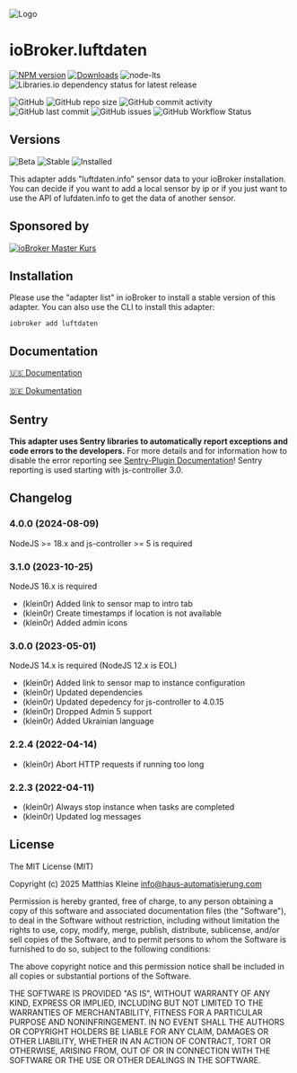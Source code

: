 ![Logo](admin/luftdaten.png)

# ioBroker.luftdaten

[![NPM version](https://img.shields.io/npm/v/iobroker.luftdaten?style=flat-square)](https://www.npmjs.com/package/iobroker.luftdaten)
[![Downloads](https://img.shields.io/npm/dm/iobroker.luftdaten?label=npm%20downloads&style=flat-square)](https://www.npmjs.com/package/iobroker.luftdaten)
![node-lts](https://img.shields.io/node/v-lts/iobroker.luftdaten?style=flat-square)
![Libraries.io dependency status for latest release](https://img.shields.io/librariesio/release/npm/iobroker.luftdaten?label=npm%20dependencies&style=flat-square)

![GitHub](https://img.shields.io/github/license/klein0r/iobroker.luftdaten?style=flat-square)
![GitHub repo size](https://img.shields.io/github/repo-size/klein0r/iobroker.luftdaten?logo=github&style=flat-square)
![GitHub commit activity](https://img.shields.io/github/commit-activity/m/klein0r/iobroker.luftdaten?logo=github&style=flat-square)
![GitHub last commit](https://img.shields.io/github/last-commit/klein0r/iobroker.luftdaten?logo=github&style=flat-square)
![GitHub issues](https://img.shields.io/github/issues/klein0r/iobroker.luftdaten?logo=github&style=flat-square)
![GitHub Workflow Status](https://img.shields.io/github/actions/workflow/status/klein0r/iobroker.luftdaten/test-and-release.yml?branch=master&logo=github&style=flat-square)

## Versions

![Beta](https://img.shields.io/npm/v/iobroker.luftdaten.svg?color=red&label=beta)
![Stable](http://iobroker.live/badges/luftdaten-stable.svg)
![Installed](http://iobroker.live/badges/luftdaten-installed.svg)

This adapter adds "luftdaten.info" sensor data to your ioBroker installation.
You can decide if you want to add a local sensor by ip or if you just want to use the API of lufdaten.info to get the data of another sensor.

## Sponsored by

[![ioBroker Master Kurs](https://haus-automatisierung.com/images/ads/ioBroker-Kurs.png?2024)](https://haus-automatisierung.com/iobroker-kurs/?refid=iobroker-luftdaten)

## Installation

Please use the "adapter list" in ioBroker to install a stable version of this adapter. You can also use the CLI to install this adapter:

```
iobroker add luftdaten
```

## Documentation

[🇺🇸 Documentation](./docs/en/README.md)

[🇩🇪 Dokumentation](./docs/de/README.md)

## Sentry

**This adapter uses Sentry libraries to automatically report exceptions and code errors to the developers.** For more details and for information how to disable the error reporting see [Sentry-Plugin Documentation](https://github.com/ioBroker/plugin-sentry#plugin-sentry)! Sentry reporting is used starting with js-controller 3.0.

## Changelog

<!--
  Placeholder for the next version (at the beginning of the line):
  ### **WORK IN PROGRESS**
-->
### 4.0.0 (2024-08-09)

NodeJS >= 18.x and js-controller >= 5 is required

### 3.1.0 (2023-10-25)

NodeJS 16.x is required

* (klein0r) Added link to sensor map to intro tab
* (klein0r) Create timestamps if location is not available
* (klein0r) Added admin icons

### 3.0.0 (2023-05-01)

NodeJS 14.x is required (NodeJS 12.x is EOL)

* (klein0r) Added link to sensor map to instance configuration
* (klein0r) Updated dependencies
* (klein0r) Updated depedency for js-controller to 4.0.15
* (klein0r) Dropped Admin 5 support
* (klein0r) Added Ukrainian language

### 2.2.4 (2022-04-14)

* (klein0r) Abort HTTP requests if running too long

### 2.2.3 (2022-04-11)

* (klein0r) Always stop instance when tasks are completed
* (klein0r) Updated log messages

## License

The MIT License (MIT)

Copyright (c) 2025 Matthias Kleine <info@haus-automatisierung.com>

Permission is hereby granted, free of charge, to any person obtaining a copy
of this software and associated documentation files (the "Software"), to deal
in the Software without restriction, including without limitation the rights
to use, copy, modify, merge, publish, distribute, sublicense, and/or sell
copies of the Software, and to permit persons to whom the Software is
furnished to do so, subject to the following conditions:

The above copyright notice and this permission notice shall be included in
all copies or substantial portions of the Software.

THE SOFTWARE IS PROVIDED "AS IS", WITHOUT WARRANTY OF ANY KIND, EXPRESS OR
IMPLIED, INCLUDING BUT NOT LIMITED TO THE WARRANTIES OF MERCHANTABILITY,
FITNESS FOR A PARTICULAR PURPOSE AND NONINFRINGEMENT. IN NO EVENT SHALL THE
AUTHORS OR COPYRIGHT HOLDERS BE LIABLE FOR ANY CLAIM, DAMAGES OR OTHER
LIABILITY, WHETHER IN AN ACTION OF CONTRACT, TORT OR OTHERWISE, ARISING FROM,
OUT OF OR IN CONNECTION WITH THE SOFTWARE OR THE USE OR OTHER DEALINGS IN
THE SOFTWARE.
